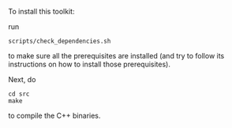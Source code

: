 
To install this toolkit:

run
```
scripts/check_dependencies.sh
```
to make sure all the prerequisites are installed (and try to follow its
instructions on how to install those prerequisites).

Next, do
```
cd src
make
```
to compile the C++ binaries.

